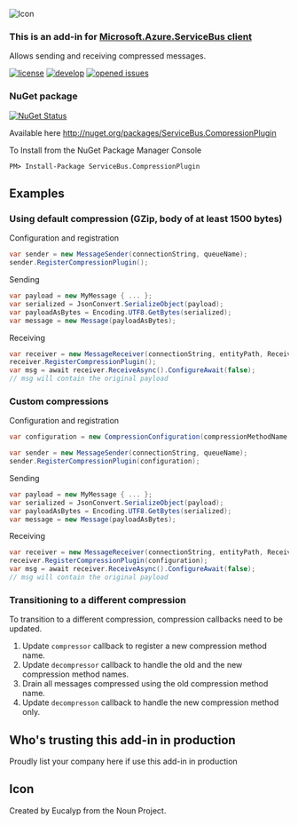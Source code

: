 ![Icon](https://github.com/SeanFeldman/ServiceBus.CompressionPlugin/blob/master/images/project-icon.png)

### This is an add-in for [Microsoft.Azure.ServiceBus client](https://github.com/Azure/azure-service-bus-dotnet/) 

Allows sending and receiving compressed messages.

[![license](https://img.shields.io/github/license/mashape/apistatus.svg)](https://github.com/SeanFeldman/ServiceBus.CompressionPlugin/blob/master/LICENSE)
[![develop](https://img.shields.io/appveyor/ci/seanfeldman/ServiceBus-CompressionPlugin/develop.svg?style=flat-square&branch=develop)](https://ci.appveyor.com/project/seanfeldman/ServiceBus-CompressionPlugin)
[![opened issues](https://img.shields.io/github/issues-raw/badges/shields/website.svg)](https://github.com/SeanFeldman/ServiceBus.CompressionPlugin/issues)

### NuGet package

[![NuGet Status](https://buildstats.info/nuget/ServiceBus.CompressionPlugin?includePreReleases=true)](https://www.nuget.org/packages/ServiceBus.CompressionPlugin/)

Available here http://nuget.org/packages/ServiceBus.CompressionPlugin

To Install from the NuGet Package Manager Console 
    
    PM> Install-Package ServiceBus.CompressionPlugin

## Examples

### Using default compression (GZip, body of at least 1500 bytes)

Configuration and registration

```c#
var sender = new MessageSender(connectionString, queueName);
sender.RegisterCompressionPlugin();
```        

Sending

```c#
var payload = new MyMessage { ... }; 
var serialized = JsonConvert.SerializeObject(payload);
var payloadAsBytes = Encoding.UTF8.GetBytes(serialized);
var message = new Message(payloadAsBytes);
```


Receiving

```c#
var receiver = new MessageReceiver(connectionString, entityPath, ReceiveMode.ReceiveAndDelete);
receiver.RegisterCompressionPlugin();
var msg = await receiver.ReceiveAsync().ConfigureAwait(false);
// msg will contain the original payload
```

### Custom compressions

Configuration and registration

```c#
var configuration = new CompressionConfiguration(compressionMethodName: "noop", compressor: bytes => Task.FromResult, decompressor: bytes => Task.FromResult, minimumSize: 1);

var sender = new MessageSender(connectionString, queueName);
sender.RegisterCompressionPlugin(configuration);
```        

Sending

```c#
var payload = new MyMessage { ... }; 
var serialized = JsonConvert.SerializeObject(payload);
var payloadAsBytes = Encoding.UTF8.GetBytes(serialized);
var message = new Message(payloadAsBytes);
```


Receiving

```c#
var receiver = new MessageReceiver(connectionString, entityPath, ReceiveMode.ReceiveAndDelete);
receiver.RegisterCompressionPlugin(configuration);
var msg = await receiver.ReceiveAsync().ConfigureAwait(false);
// msg will contain the original payload
```

### Transitioning to a different compression

To transition to a different compression, compression callbacks need to be updated.

1. Update `compressor` callback to register a new compression method name.
1. Update `decompressor` callback to handle the old and the new compression method names.
1. Drain all messages compressed using the old compression method name.
1. Update `decompresson` callback to handle the new compression method only.


## Who's trusting this add-in in production

<!--
![Microsoft](https://github.com/SeanFeldman/ServiceBus.CompressionPlugin/blob/develop/images/using/microsoft.png)
![Codit](https://github.com/SeanFeldman/ServiceBus.CompressionPlugin/blob/master/images/using/Codit.png)
-->

Proudly list your company here if use this add-in in production

## Icon

Created by Eucalyp from the Noun Project.